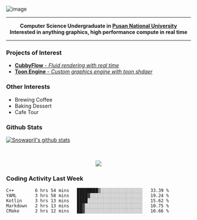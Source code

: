 ![image](https://user-images.githubusercontent.com/24654975/122706556-2ce28400-d293-11eb-86ee-22b9ba640f2b.png)


---

<p align="center">
  <strong>
    Computer Science Undergraduate in <a href="https://pusan.ac.kr/">Pusan National University</a>
    <br>
    Interested in anything graphics, high performance compute in real time
  </strong>
</p>

---

### Projects of Interest

* [**CubbyFlow** - *Fluid rendering with real time*](https://github.com/utilforever/CubbyFlow)
* [**Toon Engine** - *Custom graphics engine with toon shdaer*](https://github.com/Snowapril/ToonEngine)

### Other Interests

* Brewing Coffee
* Baking Dessert 
* Cafe Tour

### Github Stats
 
[![Snowapril's github stats](https://github-readme-stats.vercel.app/api?username=Snowapril&hide_title=true&hide_border=true&show_icons=true&include_all_commits=true&count_private=true)](https://github.com/Snowapril)

<p align="center">
    <br><br>
    <a href="https://snowapril.github.io"><img src="https://img.shields.io/badge/website-snowapril.github.io-red?style=for-the-badge"></a>
</p>

### Coding Activity Last Week

<!--START_SECTION:waka-->
```text
C++        6 hrs 54 mins   ████████▒░░░░░░░░░░░░░░░░   33.39 % 
YAML       3 hrs 58 mins   ████▓░░░░░░░░░░░░░░░░░░░░   19.24 % 
Kotlin     3 hrs 13 mins   ████░░░░░░░░░░░░░░░░░░░░░   15.62 % 
Markdown   2 hrs 13 mins   ██▓░░░░░░░░░░░░░░░░░░░░░░   10.75 % 
CMake      2 hrs 12 mins   ██▓░░░░░░░░░░░░░░░░░░░░░░   10.66 % 
```
<!--END_SECTION:waka-->
